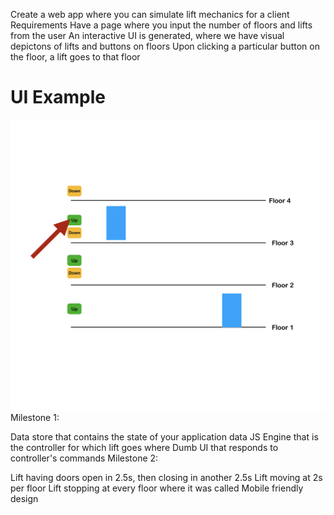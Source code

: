 Create a web app where you can simulate lift mechanics for a client
Requirements
Have a page where you input the number of floors and lifts from the user
An interactive UI is generated, where we have visual depictons of lifts and buttons on floors
Upon clicking a particular button on the floor, a lift goes to that floor
# UI Example
![Lift Simulation Example](Lift-Simulation-Example.png "Lift Simulation Example")
Milestone 1:

Data store that contains the state of your application data
JS Engine that is the controller for which lift goes where
Dumb UI that responds to controller's commands
Milestone 2:

Lift having doors open in 2.5s, then closing in another 2.5s
Lift moving at 2s per floor
Lift stopping at every floor where it was called
Mobile friendly design
